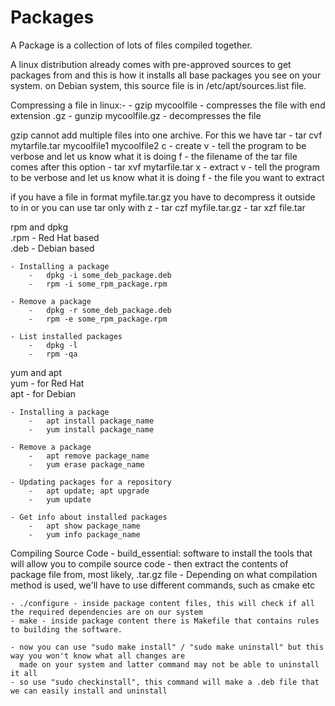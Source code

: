# Packages
A Package is a collection of lots of files compiled together.

A linux distribution already comes with pre-approved sources to get packages from and this is how it installs all base packages you see on your system. on Debian system, this source file is in /etc/apt/sources.list file.

Compressing a file in linux:-
    - gzip mycoolfile       -   compresses the file with end extension .gz
    - gunzip mycoolfile.gz  -   decompresses the file
    
gzip cannot add multiple files into one archive. For this we have tar
    - tar cvf mytarfile.tar mycoolfile1 mycoolfile2
        c   - create
        v   - tell the program to be verbose and let us know what it is doing
        f   - the filename of the tar file comes after this option
    - tar xvf mytarfile.tar
        x   - extract
        v   - tell the program to be verbose and let us know what it is doing
        f - the file you want to extract

if you have a file in format myfile.tar.gz you have to decompress it outside to in
or you can use tar only with z
    - tar czf myfile.tar.gz
    - tar xzf file.tar


rpm and dpkg <br>
    .rpm - Red Hat based <br>
    .deb - Debian based <br>

    - Installing a package
        -   dpkg -i some_deb_package.deb
        -   rpm -i some_rpm_package.rpm

    - Remove a package
        -   dpkg -r some_deb_package.deb
        -   rpm -e some_rpm_package.rpm

    - List installed packages
        -   dpkg -l
        -   rpm -qa

yum and apt <br>
    yum - for Red Hat <br>
    apt - for Debian <br>
    
    - Installing a package
        -   apt install package_name
        -   yum install package_name
    
    - Remove a package
        -   apt remove package_name
        -   yum erase package_name
    
    - Updating packages for a repository
        -   apt update; apt upgrade
        -   yum update

    - Get info about installed packages
        -   apt show package_name
        -   yum info package_name


Compiling Source Code
    - build_essential:  software to install the tools that will allow you to compile source code
    - then extract the contents of package file from, most likely, .tar.gz file
    - Depending on what compilation method is used, we'll have to use different commands, such as cmake etc
    
    - ./configure - inside package content files, this will check if all the required dependencies are on our system
    - make - inside package content there is Makefile that contains rules to building the software.
    
    - now you can use "sudo make install" / "sudo make uninstall" but this way you won't know what all changes are
      made on your system and latter command may not be able to uninstall it all
    - so use "sudo checkinstall", this command will make a .deb file that we can easily install and uninstall
